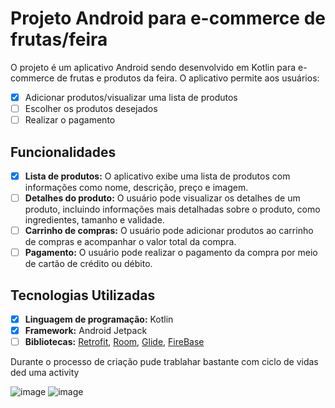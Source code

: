 # Projeto Android para e-commerce de frutas/feira

O projeto é um aplicativo Android sendo desenvolvido em Kotlin para e-commerce de frutas e produtos da feira. O aplicativo permite aos usuários:

- [x] Adicionar produtos/visualizar uma lista de produtos
- [ ] Escolher os produtos desejados
- [ ] Realizar o pagamento

## Funcionalidades

- [x] **Lista de produtos:** O aplicativo exibe uma lista de produtos com informações como nome, descrição, preço e imagem.
- [ ] **Detalhes do produto:** O usuário pode visualizar os detalhes de um produto, incluindo informações mais detalhadas sobre o produto, como ingredientes, tamanho e validade.
- [ ] **Carrinho de compras:** O usuário pode adicionar produtos ao carrinho de compras e acompanhar o valor total da compra.
- [ ] **Pagamento:** O usuário pode realizar o pagamento da compra por meio de cartão de crédito ou débito.

## Tecnologias Utilizadas

- [x] **Linguagem de programação:** Kotlin
- [x] **Framework:** Android Jetpack
- [ ] **Bibliotecas:** [Retrofit](link_imagem_retrofit), [Room](link_imagem_room), [Glide](link_imagem_glide),  [FireBase](link_imagem_glide)

Durante o processo de criação pude trablahar bastante com ciclo de vidas ded uma activity

![image](https://github.com/arthurjunior/Orgs/assets/72569705/60dd266c-32b9-425a-99a2-7465e28ae342)
![image](https://github.com/arthurjunior/Orgs/assets/72569705/76fd132a-5b7d-433d-a36e-81346be9494f)

  
